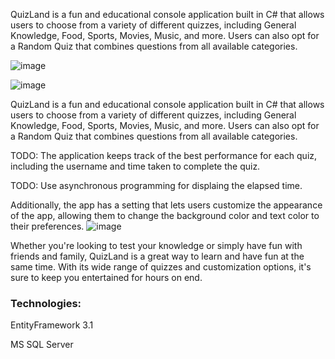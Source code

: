 QuizLand is a fun and educational console application built in C# that allows users to choose from a variety of different quizzes, including General Knowledge, Food, Sports, Movies, Music, and more. Users can also opt for a Random Quiz that combines questions from all available categories.

 ![image](https://user-images.githubusercontent.com/106105805/236419097-c2723696-9a0a-443f-a396-f9bc95f2cc6d.png)

![image](https://user-images.githubusercontent.com/106105805/236440887-7d69f39e-eadf-4f18-a56d-33052e4e9be0.png)

  

QuizLand is a fun and educational console application built in C# that allows users to choose from a variety of different quizzes, including General Knowledge, Food, Sports, Movies, Music, and more. Users can also opt for a Random Quiz that combines questions from all available categories.

TODO: The application keeps track of the best performance for each quiz, including the username and time taken to complete the quiz.

TODO: Use asynchronous programming for displaing the elapsed time.



Additionally, the app has a setting that lets users customize the appearance of the app, allowing them to change the background color and text color to their preferences.
![image](https://user-images.githubusercontent.com/106105805/236440791-082a31a9-5656-46fd-8c89-e49dcbb1586b.png)


Whether you're looking to test your knowledge or simply have fun with friends and family, QuizLand is a great way to learn and have fun at the same time. With its wide range of quizzes and customization options, it's sure to keep you entertained for hours on end.

<h3>Technologies:</h3>
<p> EntityFramework 3.1</p>
<p> MS SQL Server</p>
